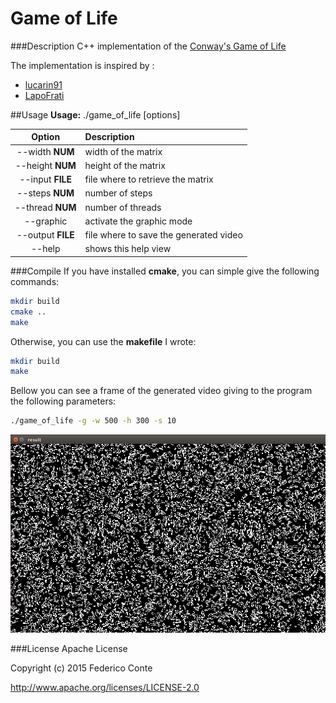 # Game of Life

###Description
C++ implementation of the [Conway's Game of Life](https://en.wikipedia.org/wiki/Conway%27s_Game_of_Life)

The implementation is inspired by : 

- [lucarin91](https://github.com/lucarin91)
- [LapoFrati](https://github.com/LapoFrati)

##Usage
<b>Usage:</B> ./game_of_life [options]

| Option | Description |
|:------:|:-----------|
| --width __NUM__ | width of the matrix |
| --height __NUM__ | height of the matrix |
| --input __FILE__ | file where to retrieve the matrix |
| --steps __NUM__| number of steps |
| --thread __NUM__ | number of threads |
| --graphic | activate the graphic mode |
| --output __FILE__ | file where to save the generated video |
| --help | shows this help view |


###Compile
If you have installed <b>cmake</b>, you can simple give the following commands:

```bash
mkdir build
cmake ..
make
```

Otherwise, you can use the <b>makefile</b> I wrote:
```bash
mkdir build
make
```

Bellow you can see a frame of the generated video giving to the program the following parameters:

```bash
./game_of_life -g -w 500 -h 300 -s 10
```

<img src="./demo.png">

###License
Apache License

Copyright (c) 2015 Federico Conte

http://www.apache.org/licenses/LICENSE-2.0
